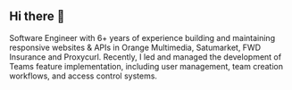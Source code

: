 ## Hi there 👋

Software Engineer with 6+ years of experience building and maintaining responsive websites & APIs in Orange Multimedia, Satumarket, FWD Insurance and Proxycurl. Recently, I led and managed the development of Teams feature implementation, including user management, team creation workflows, and access control systems.
